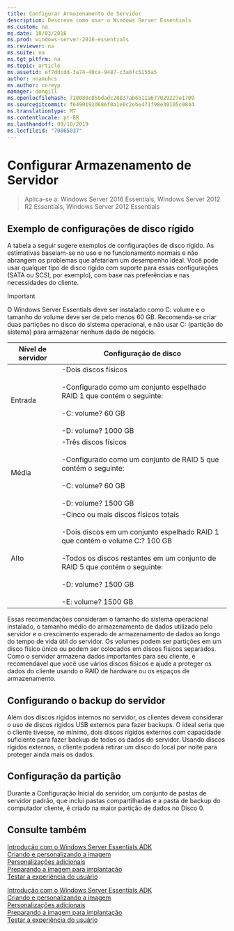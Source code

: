 ```yaml
---
title: Configurar Armazenamento de Servidor
description: Descreve como usar o Windows Server Essentials
ms.custom: na
ms.date: 10/03/2016
ms.prod: windows-server-2016-essentials
ms.reviewer: na
ms.suite: na
ms.tgt_pltfrm: na
ms.topic: article
ms.assetid: ef7ddcdd-3a74-40ca-9487-c3a6fc5155a5
author: nnamuhcs
ms.author: coreyp
manager: dongill
ms.openlocfilehash: 718080c050dadc20837ab6b11a677029227e1709
ms.sourcegitcommit: f6490192d686f0a1e0c2ebe471f98e30105c0844
ms.translationtype: MT
ms.contentlocale: pt-BR
ms.lasthandoff: 09/10/2019
ms.locfileid: "70865037"
---
```

# <a name="configure-server-storage"></a>Configurar Armazenamento de Servidor

>Aplica-se a: Windows Server 2016 Essentials, Windows Server 2012 R2 Essentials, Windows Server 2012 Essentials

## <a name="sample-hard-disk-configurations"></a>Exemplo de configurações de disco rígido  
 A tabela a seguir sugere exemplos de configurações de disco rígido. As estimativas baseiam-se no uso e no funcionamento normais e não abrangem os problemas que afetariam um desempenho ideal. Você pode usar qualquer tipo de disco rígido com suporte para essas configurações (SATA ou SCSI, por exemplo), com base nas preferências e nas necessidades do cliente.  
  
> [!IMPORTANT]
>   O Windows Server Essentials deve ser instalado como C: volume e o tamanho do volume deve ser de pelo menos 60 GB. Recomenda-se criar duas partições no disco do sistema operacional, e não usar C: (partição do sistema) para armazenar nenhum dado de negócio.  
  
|Nível de servidor|Configuração de disco|  
|------------------|------------------------|  
|Entrada|-Dois discos físicos<br /><br /> -Configurado como um conjunto espelhado RAID 1 que contém o seguinte:<br /><br /> -C: volume? 60 GB<br /><br /> -D: volume? 1000 GB|  
|Média|-Três discos físicos<br /><br /> -Configurado como um conjunto de RAID 5 que contém o seguinte:<br /><br /> -C: volume? 60 GB<br /><br /> -D: volume? 1500 GB|  
|Alto|-Cinco ou mais discos físicos totais<br /><br /> -Dois discos em um conjunto espelhado RAID 1 que contém o volume C:? 100 GB<br /><br /> -Todos os discos restantes em um conjunto de RAID 5 que contém o seguinte:<br /><br /> -D: volume? 1500 GB<br /><br /> -E: volume? 1500 GB|  
  
 Essas recomendações consideram o tamanho do sistema operacional instalado, o tamanho médio do armazenamento de dados utilizado pelo servidor e o crescimento esperado de armazenamento de dados ao longo do tempo de vida útil do servidor. Os volumes podem ser partições em um disco físico único ou podem ser colocados em discos físicos separados. Como o servidor armazena dados importantes para seu cliente, é recomendável que você use vários discos físicos e ajude a proteger os dados do cliente usando o RAID de hardware ou os espaços de armazenamento.  
  
## <a name="configuring-your-server-backup"></a>Configurando o backup do servidor  
 Além dos discos rígidos internos no servidor, os clientes devem considerar o uso de discos rígidos USB externos para fazer backups. O ideal seria que o cliente tivesse, no mínimo, dois discos rígidos externos com capacidade suficiente para fazer backup de todos os dados do servidor. Usando discos rígidos externos, o cliente poderá retirar um disco do local por noite para proteger ainda mais os dados.  
  
## <a name="partition-configuration"></a>Configuração da partição  
 Durante a Configuração Inicial do servidor, um conjunto de pastas de servidor padrão, que inclui pastas compartilhadas e a pasta de backup do computador cliente, é criado na maior partição de dados no Disco 0.  
  
## <a name="see-also"></a>Consulte também  

 [Introdução com o Windows Server Essentials ADK](Getting-Started-with-the-Windows-Server-Essentials-ADK.md)   
 [Criando e personalizando a imagem](Creating-and-Customizing-the-Image.md)   
 [Personalizações adicionais](Additional-Customizations.md)   
 [Preparando a imagem para implantação](Preparing-the-Image-for-Deployment.md)   
 [Testar a experiência do usuário](Testing-the-Customer-Experience.md)

 [Introdução com o Windows Server Essentials ADK](../install/Getting-Started-with-the-Windows-Server-Essentials-ADK.md)   
 [Criando e personalizando a imagem](../install/Creating-and-Customizing-the-Image.md)   
 [Personalizações adicionais](../install/Additional-Customizations.md)   
 [Preparando a imagem para implantação](../install/Preparing-the-Image-for-Deployment.md)   
 [Testar a experiência do usuário](../install/Testing-the-Customer-Experience.md)


